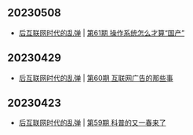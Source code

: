 ## 20230508
- [后互联网时代的乱弹](https://pie.wetime.com/) | [第61期 操作系统怎么才算“国产”](https://hosting.wavpub.cn/pie/ep61/)

## 20230429
- [后互联网时代的乱弹](https://pie.wetime.com/) | [第60期 互联网广告的那些事](https://hosting.wavpub.cn/pie/ep60/)

## 20230423
- [后互联网时代的乱弹](https://pie.wetime.com/) | [第59期 科普的又一春来了](https://hosting.wavpub.cn/pie/ep59/)

